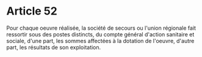 # Article 52

Pour chaque oeuvre réalisée, la société de secours ou l'union régionale fait ressortir sous des postes distincts, du compte général d'action sanitaire et sociale, d'une part, les sommes affectées à la dotation de l'oeuvre, d'autre part, les résultats de son exploitation.
